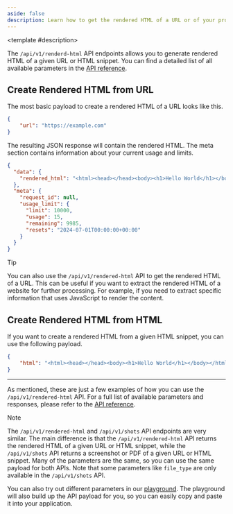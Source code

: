 ```yaml
---
aside: false
description: Learn how to get the rendered HTML of a URL or of your provide HTML snippet.
---
```


<script setup lang="ts">
import { useData } from 'vitepress'
import spec from '../../../public/openapi.json'

const { isDark } = useData()
</script>

<OAOperation :spec="spec" operationId="renderedHtml" :isDark="isDark">

<template #description>

The `/api/v1/renderd-html` API endpoints allows you to generate rendered HTML of a given URL or HTML snippet. You can find a detailed list of all available parameters in the [API reference](/reference/#tag/html).

## Create Rendered HTML from URL

The most basic payload to create a rendered HTML of a URL looks like this.

```json
{
    "url": "https://example.com"
}
```

The resulting JSON response will contain the rendered HTML. The meta section contains information about your current usage and limits.

```json
{
  "data": {
    "rendered_html": "<html><head></head><body><h1>Hello World</h1></body></html>"
  },
  "meta": {
    "request_id": null,
    "usage_limit": {
      "limit": 10000,
      "usage": 15,
      "remaining": 9985,
      "resets": "2024-07-01T00:00:00+00:00"
    }
  }
}
```

> [!TIP]
> You can also use the `/api/v1/rendered-html` API to get the rendered HTML of a URL. This can be useful if you want to extract the rendered HTML of a website for further processing. For example, if you need to extract specific information that uses JavaScript to render the content.

## Create Rendered HTML from HTML

If you want to create a rendered HTML from a given HTML snippet, you can use the following payload.

```json
{
    "html": "<html><head></head><body><h1>Hello World</h1></body></html>"
}
```

---

As mentioned, these are just a few examples of how you can use the `/api/v1/rendered-html` API. For a full list of available parameters and responses, please refer to the [API reference](/reference/#tag/html).

> [!NOTE]
> The `/api/v1/rendered-html` and `/api/v1/shots` API endpoints are very similar. The main difference is that the `/api/v1/rendered-html` API returns the rendered HTML of a given URL or HTML snippet, while the `/api/v1/shots` API returns a screenshot or PDF of a given URL or HTML snippet.
> Many of the parameters are the same, so you can use the same payload for both APIs. Note that some parameters like `file_type` are only available in the `/api/v1/shots` API.

You can also try out different parameters in our [playground](https://3.screeenly.com/playground). The playground will also build up the API payload for you, so you can easily copy and paste it into your application.

</template>

</OAOperation>


